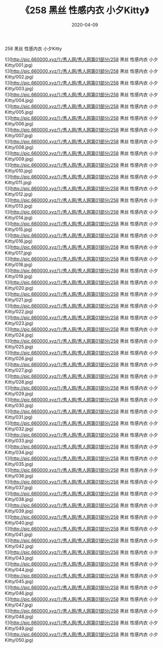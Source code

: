 ﻿---
layout: post
title:  《258 黑丝 性感内衣 小夕Kitty》
date:   2020-04-09
img: http://pic.660000.xyz/1:/秀人网/秀人网第01部分/258 黑丝 性感内衣 小夕Kitty/000.jpg
categories: [美女, 清纯, 唯美]
---

258 黑丝 性感内衣 小夕Kitty

  ![](http://pic.660000.xyz/1:/秀人网/秀人网第01部分/258 黑丝 性感内衣 小夕Kitty/001.jpg) <br> ![](http://pic.660000.xyz/1:/秀人网/秀人网第01部分/258 黑丝 性感内衣 小夕Kitty/002.jpg) <br> ![](http://pic.660000.xyz/1:/秀人网/秀人网第01部分/258 黑丝 性感内衣 小夕Kitty/003.jpg) <br> ![](http://pic.660000.xyz/1:/秀人网/秀人网第01部分/258 黑丝 性感内衣 小夕Kitty/004.jpg) <br> ![](http://pic.660000.xyz/1:/秀人网/秀人网第01部分/258 黑丝 性感内衣 小夕Kitty/005.jpg) <br> ![](http://pic.660000.xyz/1:/秀人网/秀人网第01部分/258 黑丝 性感内衣 小夕Kitty/006.jpg) <br> ![](http://pic.660000.xyz/1:/秀人网/秀人网第01部分/258 黑丝 性感内衣 小夕Kitty/007.jpg) <br> ![](http://pic.660000.xyz/1:/秀人网/秀人网第01部分/258 黑丝 性感内衣 小夕Kitty/008.jpg) <br> ![](http://pic.660000.xyz/1:/秀人网/秀人网第01部分/258 黑丝 性感内衣 小夕Kitty/009.jpg) <br> ![](http://pic.660000.xyz/1:/秀人网/秀人网第01部分/258 黑丝 性感内衣 小夕Kitty/010.jpg) <br> ![](http://pic.660000.xyz/1:/秀人网/秀人网第01部分/258 黑丝 性感内衣 小夕Kitty/011.jpg) <br> ![](http://pic.660000.xyz/1:/秀人网/秀人网第01部分/258 黑丝 性感内衣 小夕Kitty/012.jpg) <br> ![](http://pic.660000.xyz/1:/秀人网/秀人网第01部分/258 黑丝 性感内衣 小夕Kitty/013.jpg) <br> ![](http://pic.660000.xyz/1:/秀人网/秀人网第01部分/258 黑丝 性感内衣 小夕Kitty/014.jpg) <br> ![](http://pic.660000.xyz/1:/秀人网/秀人网第01部分/258 黑丝 性感内衣 小夕Kitty/015.jpg) <br> ![](http://pic.660000.xyz/1:/秀人网/秀人网第01部分/258 黑丝 性感内衣 小夕Kitty/016.jpg) <br> ![](http://pic.660000.xyz/1:/秀人网/秀人网第01部分/258 黑丝 性感内衣 小夕Kitty/017.jpg) <br> ![](http://pic.660000.xyz/1:/秀人网/秀人网第01部分/258 黑丝 性感内衣 小夕Kitty/018.jpg) <br> ![](http://pic.660000.xyz/1:/秀人网/秀人网第01部分/258 黑丝 性感内衣 小夕Kitty/019.jpg) <br> ![](http://pic.660000.xyz/1:/秀人网/秀人网第01部分/258 黑丝 性感内衣 小夕Kitty/020.jpg) <br> ![](http://pic.660000.xyz/1:/秀人网/秀人网第01部分/258 黑丝 性感内衣 小夕Kitty/021.jpg) <br> ![](http://pic.660000.xyz/1:/秀人网/秀人网第01部分/258 黑丝 性感内衣 小夕Kitty/022.jpg) <br> ![](http://pic.660000.xyz/1:/秀人网/秀人网第01部分/258 黑丝 性感内衣 小夕Kitty/023.jpg) <br> ![](http://pic.660000.xyz/1:/秀人网/秀人网第01部分/258 黑丝 性感内衣 小夕Kitty/024.jpg) <br> ![](http://pic.660000.xyz/1:/秀人网/秀人网第01部分/258 黑丝 性感内衣 小夕Kitty/025.jpg) <br> ![](http://pic.660000.xyz/1:/秀人网/秀人网第01部分/258 黑丝 性感内衣 小夕Kitty/026.jpg) <br> ![](http://pic.660000.xyz/1:/秀人网/秀人网第01部分/258 黑丝 性感内衣 小夕Kitty/027.jpg) <br> ![](http://pic.660000.xyz/1:/秀人网/秀人网第01部分/258 黑丝 性感内衣 小夕Kitty/028.jpg) <br> ![](http://pic.660000.xyz/1:/秀人网/秀人网第01部分/258 黑丝 性感内衣 小夕Kitty/029.jpg) <br> ![](http://pic.660000.xyz/1:/秀人网/秀人网第01部分/258 黑丝 性感内衣 小夕Kitty/030.jpg) <br> ![](http://pic.660000.xyz/1:/秀人网/秀人网第01部分/258 黑丝 性感内衣 小夕Kitty/031.jpg) <br> ![](http://pic.660000.xyz/1:/秀人网/秀人网第01部分/258 黑丝 性感内衣 小夕Kitty/032.jpg) <br> ![](http://pic.660000.xyz/1:/秀人网/秀人网第01部分/258 黑丝 性感内衣 小夕Kitty/033.jpg) <br> ![](http://pic.660000.xyz/1:/秀人网/秀人网第01部分/258 黑丝 性感内衣 小夕Kitty/034.jpg) <br> ![](http://pic.660000.xyz/1:/秀人网/秀人网第01部分/258 黑丝 性感内衣 小夕Kitty/035.jpg) <br> ![](http://pic.660000.xyz/1:/秀人网/秀人网第01部分/258 黑丝 性感内衣 小夕Kitty/036.jpg) <br> ![](http://pic.660000.xyz/1:/秀人网/秀人网第01部分/258 黑丝 性感内衣 小夕Kitty/037.jpg) <br> ![](http://pic.660000.xyz/1:/秀人网/秀人网第01部分/258 黑丝 性感内衣 小夕Kitty/038.jpg) <br> ![](http://pic.660000.xyz/1:/秀人网/秀人网第01部分/258 黑丝 性感内衣 小夕Kitty/039.jpg) <br> ![](http://pic.660000.xyz/1:/秀人网/秀人网第01部分/258 黑丝 性感内衣 小夕Kitty/040.jpg) <br> ![](http://pic.660000.xyz/1:/秀人网/秀人网第01部分/258 黑丝 性感内衣 小夕Kitty/041.jpg) <br> ![](http://pic.660000.xyz/1:/秀人网/秀人网第01部分/258 黑丝 性感内衣 小夕Kitty/042.jpg) <br> ![](http://pic.660000.xyz/1:/秀人网/秀人网第01部分/258 黑丝 性感内衣 小夕Kitty/043.jpg) <br> ![](http://pic.660000.xyz/1:/秀人网/秀人网第01部分/258 黑丝 性感内衣 小夕Kitty/044.jpg) <br> ![](http://pic.660000.xyz/1:/秀人网/秀人网第01部分/258 黑丝 性感内衣 小夕Kitty/045.jpg) <br> ![](http://pic.660000.xyz/1:/秀人网/秀人网第01部分/258 黑丝 性感内衣 小夕Kitty/046.jpg) <br> ![](http://pic.660000.xyz/1:/秀人网/秀人网第01部分/258 黑丝 性感内衣 小夕Kitty/047.jpg) <br> ![](http://pic.660000.xyz/1:/秀人网/秀人网第01部分/258 黑丝 性感内衣 小夕Kitty/048.jpg) <br> ![](http://pic.660000.xyz/1:/秀人网/秀人网第01部分/258 黑丝 性感内衣 小夕Kitty/049.jpg) <br> ![](http://pic.660000.xyz/1:/秀人网/秀人网第01部分/258 黑丝 性感内衣 小夕Kitty/050.jpg) <br>